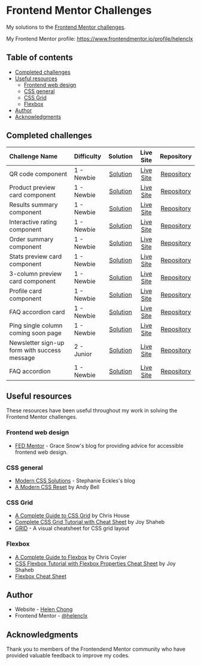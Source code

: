 # Frontend Mentor Challenges

My solutions to the [Frontend Mentor challenges](https://www.frontendmentor.io/challenges).

My Frontend Mentor profile: https://www.frontendmentor.io/profile/helenclx

## Table of contents

- [Completed challenges](#completed-challenges)
- [Useful resources](#useful-resources)
    - [Frontend web design](#frontend-web-design)
    - [CSS general](#css-general)
    - [CSS Grid](#css-grid)
    - [Flexbox](#flexbox)
- [Author](#author)
- [Acknowledgments](#acknowledgments)

## Completed challenges

| Challenge Name | Difficulty | Solution | Live Site | Repository |
| :--- | :--- | :----: | :----: | :----: |
| QR code component | 1 - Newbie | [Solution](https://www.frontendmentor.io/solutions/mobilefriendly-qr-code-page-using-flexbox-7qc88MuUbG) | [Live Site](https://helenclx.github.io/Frontend-Mentor-Challenges/qr-code-component/) | [Repository](https://github.com/helenclx/Frontend-Mentor-Challenges/tree/main/qr-code-component) |
| Product preview card component | 1 - Newbie | [Solution](https://www.frontendmentor.io/solutions/responsive-product-preview-card-using-css-grid-and-flexbox-Rui57Kc09b) | [Live Site](https://helenclx.github.io/Frontend-Mentor-Challenges/product-preview-card-component/) | [Repository](https://github.com/helenclx/Frontend-Mentor-Challenges/tree/main/product-preview-card-component) |
| Results summary component | 1 - Newbie | [Solution](https://www.frontendmentor.io/solutions/responsive-results-summary-using-css-grid-and-flexbox-AY52dCLJrO) | [Live Site](https://helenclx.github.io/Frontend-Mentor-Challenges/results-summary-component/) | [Repository](https://github.com/helenclx/Frontend-Mentor-Challenges/tree/main/results-summary-component) |
| Interactive rating component | 1 - Newbie | [Solution](https://www.frontendmentor.io/solutions/interactive-rating-component-using-html-css-and-javascript-rfiO0cERCQ) | [Live Site](https://helenclx.github.io/Frontend-Mentor-Challenges/interactive-rating-component/) | [Repository](https://github.com/helenclx/Frontend-Mentor-Challenges/tree/main/interactive-rating-component) |
| Order summary component | 1 - Newbie | [Solution](https://www.frontendmentor.io/solutions/responsive-order-summary-card-using-flexbox-LjQRt6r5am) | [Live Site](https://helenclx.github.io/Frontend-Mentor-Challenges/order-summary-component/) | [Repository](https://github.com/helenclx/Frontend-Mentor-Challenges/tree/main/order-summary-component) |
| Stats preview card component | 1 - Newbie | [Solution](https://www.frontendmentor.io/solutions/responsive-stats-preview-card-using-css-grid-and-flexbox-WBtIASipyN) | [Live Site](https://helenclx.github.io/Frontend-Mentor-Challenges/stats-preview-card-component/) | [Repository](https://github.com/helenclx/Frontend-Mentor-Challenges/tree/main/stats-preview-card-component) |
| 3-column preview card component | 1 - Newbie | [Solution](https://www.frontendmentor.io/solutions/responsive-3column-preview-card-component-with-css-grid-and-flexbox-kdwbHs_RbX) | [Live Site](https://helenclx.github.io/Frontend-Mentor-Challenges/3-column-preview-card-component/) | [Repository](https://github.com/helenclx/Frontend-Mentor-Challenges/tree/main/3-column-preview-card-component/) |
| Profile card component | 1 - Newbie | [Solution](https://www.frontendmentor.io/solutions/responsive-profile-card-component-using-flexbox-8EN3jyK-GM) | [Live Site](https://helenclx.github.io/Frontend-Mentor-Challenges/profile-card-component/) | [Repository](https://github.com/helenclx/Frontend-Mentor-Challenges/tree/main/profile-card-component/) |
| FAQ accordion card | 1 - Newbie | [Solution](https://www.frontendmentor.io/solutions/faq-accordion-card-without-javascript-42vn9Q9lsO) | [Live Site](https://helenclx.github.io/Frontend-Mentor-Challenges/faq-accordion-card/) | [Repository](https://github.com/helenclx/Frontend-Mentor-Challenges/tree/main/faq-accordion-card) |
| Ping single column coming soon page | 1 - Newbie | [Solution](https://www.frontendmentor.io/solutions/responsive-ping-coming-soon-page-with-vanilla-Repository-y6sfGWPXFH) | [Live Site](https://helenclx.github.io/Frontend-Mentor-Challenges/ping-coming-soon-page/) | [Repository](https://github.com/helenclx/Frontend-Mentor-Challenges/tree/main/ping-coming-soon-page) |
| Newsletter sign-up form with success message | 2 - Junior | [Solution](https://www.frontendmentor.io/solutions/responsive-newsletter-signup-form-using-vanilla-javascript-4ITcDDwYdB) | [Live Site](https://helenclx.github.io/Frontend-Mentor-Challenges/newsletter-sign-up-with-success-message/) | [Repository](https://github.com/helenclx/Frontend-Mentor-Challenges/tree/main/newsletter-sign-up-with-success-message) |
| FAQ accordion | 1 - Newbie | [Solution](https://www.frontendmentor.io/solutions/faq-accordion-with-html-css-and-no-javascript-Yvgwi8Gg3w) | [Live Site](https://helenclx.github.io/Frontend-Mentor-Challenges/faq-accordion/) | [Repository](https://github.com/helenclx/Frontend-Mentor-Challenges/tree/main/faq-accordion) |


## Useful resources

These resources have been useful throughout my work in solving the Frontend Mentor challenges.

### Frontend web design

- [FED Mentor](https://fedmentor.dev/) - Grace Snow's blog for providing advice for accessible frontend web design.

### CSS general

- [Modern CSS Solutions](https://moderncss.dev/) - Stephanie Eckles's blog
- [A Modern CSS Reset](https://andy-bell.co.uk/a-more-modern-css-reset/) by Andy Bell

### CSS Grid

- [A Complete Guide to CSS Grid](https://css-tricks.com/snippets/css/complete-guide-grid/) by Chris House
- [Complete CSS Grid Tutorial with Cheat Sheet](https://www.freecodecamp.org/news/css-grid-tutorial-with-cheatsheet/) by Joy Shaheb
- [GRID](https://grid.malven.co/) - A visual cheatsheet for CSS grid layout

### Flexbox

- [A Complete Guide to Flexbox](https://css-tricks.com/snippets/css/a-guide-to-flexbox/) by Chris Coyier
- [CSS Flexbox Tutorial with Flexbox Properties Cheat Sheet](https://www.freecodecamp.org/news/css-flexbox-tutorial-with-cheatsheet/) by Joy Shaheb
- [Flexbox Cheat Sheet](https://flexboxcheatsheet.com/)

## Author

- Website - [Helen Chong](https://helenclx.github.io/)
- Frontend Mentor - [@helenclx](https://www.frontendmentor.io/profile/helenclx)

## Acknowledgments

Thank you to members of the Frontendend Mentor community who have provided valuable feedback to improve my codes.